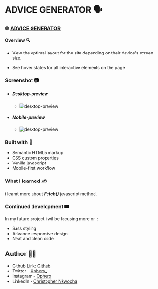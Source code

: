 # ADVICE GENERATOR 🗣  

###  🌐 [ADVICE GENERATOR](opherx.github.io/Blogr)  

#### Overview 🔍  

- View the optimal layout for the site depending on their device's screen size.

- See hover states for all interactive elements on the page

### Screenshot 📷  

- ##### Desktop-preview  

  - ![desktop-preview](/image/screenshot-1.png)

- ##### Mobile-preview    

  - ![desktop-preview](/image/screenshot-2.png)

### Built with 🧰

- Semantic HTML5 markup
- CSS custom properties
- Vanilla javascript
- Mobile-first workflow

### What I learned ✍️

i learnt more about ***Fetch()*** javascript method.


### Continued development 🎟️

 In my future project i wil be focusing more on :  
- Sass styling
- Advance responsive design
- Neat and clean code


## Author 🧑‍💻

- Github Link: [Github](https://github.com/opherx/)
- Twitter - [Opherx_](https://www.twitter.com/Opherx_)
- Instagram - [Opherx](https://www.instagram.com/opherx/?hl=en)
- LinkedIn - [Christopher Nkwocha](https://www.linkedin.com/in/christopher-nkwocha-a04b03286)




